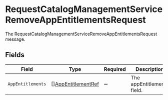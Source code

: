 # RequestCatalogManagementServiceRemoveAppEntitlementsRequest

The RequestCatalogManagementServiceRemoveAppEntitlementsRequest message.


## Fields

| Field                                                           | Type                                                            | Required                                                        | Description                                                     |
| --------------------------------------------------------------- | --------------------------------------------------------------- | --------------------------------------------------------------- | --------------------------------------------------------------- |
| `AppEntitlements`                                               | [][AppEntitlementRef](../../models/shared/appentitlementref.md) | :heavy_minus_sign:                                              | The appEntitlements field.                                      |